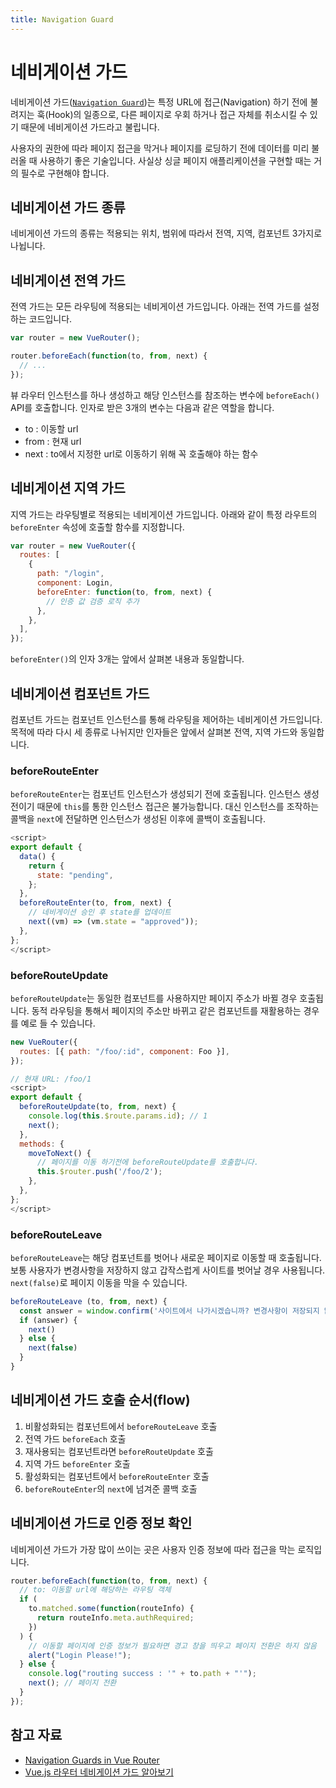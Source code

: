 ```yaml
---
title: Navigation Guard
---
```


# 네비게이션 가드

네비게이션 가드([`Navigation Guard`](https://router.vuejs.org/guide/advanced/navigation-guards.html))는 특정 URL에 접근(Navigation) 하기 전에 불려지는 훅(Hook)의 일종으로, 다른 페이지로 우회 하거나 접근 자체를 취소시킬 수 있기 때문에 네비게이션 가드라고 불립니다.

사용자의 권한에 따라 페이지 접근을 막거나 페이지를 로딩하기 전에 데이터를 미리 불러올 때 사용하기 좋은 기술입니다. 사실상 싱글 페이지 애플리케이션을 구현할 때는 거의 필수로 구현해야 합니다.

## 네비게이션 가드 종류

네비게이션 가드의 종류는 적용되는 위치, 범위에 따라서 전역, 지역, 컴포넌트 3가지로 나뉩니다.

## 네비게이션 전역 가드

전역 가드는 모든 라우팅에 적용되는 네비게이션 가드입니다. 아래는 전역 가드를 설정하는 코드입니다.

```js
var router = new VueRouter();

router.beforeEach(function(to, from, next) {
  // ...
});
```

뷰 라우터 인스턴스를 하나 생성하고 해당 인스턴스를 참조하는 변수에 `beforeEach()` API를 호출합니다. 인자로 받은 3개의 변수는 다음과 같은 역할을 합니다.

- to : 이동할 url
- from : 현재 url
- next : to에서 지정한 url로 이동하기 위해 꼭 호출해야 하는 함수

## 네비게이션 지역 가드

지역 가드는 라우팅별로 적용되는 네비게이션 가드입니다. 아래와 같이 특정 라우트의 `beforeEnter` 속성에 호출할 함수를 지정합니다.

```js
var router = new VueRouter({
  routes: [
    {
      path: "/login",
      component: Login,
      beforeEnter: function(to, from, next) {
        // 인증 값 검증 로직 추가
      },
    },
  ],
});
```

`beforeEnter()`의 인자 3개는 앞에서 살펴본 내용과 동일합니다.

## 네비게이션 컴포넌트 가드

컴포넌트 가드는 컴포넌트 인스턴스를 통해 라우팅을 제어하는 네비게이션 가드입니다. 목적에 따라 다시 세 종류로 나뉘지만 인자들은 앞에서 살펴본 전역, 지역 가드와 동일합니다.

### beforeRouteEnter

`beforeRouteEnter`는 컴포넌트 인스턴스가 생성되기 전에 호출됩니다. 인스턴스 생성 전이기 때문에 `this`를 통한 인스턴스 접근은 불가능합니다. 대신 인스턴스를 조작하는 콜백을 `next`에 전달하면 인스턴스가 생성된 이후에 콜백이 호출됩니다.

```js
<script>
export default {
  data() {
    return {
      state: "pending",
    };
  },
  beforeRouteEnter(to, from, next) {
    // 네비게이션 승인 후 state를 업데이트
    next((vm) => (vm.state = "approved"));
  },
};
</script>
```

### beforeRouteUpdate

`beforeRouteUpdate`는 동일한 컴포넌트를 사용하지만 페이지 주소가 바뀔 경우 호출됩니다. 동적 라우팅을 통해서 페이지의 주소만 바뀌고 같은 컴포넌트를 재활용하는 경우를 예로 들 수 있습니다.

```js
new VueRouter({
  routes: [{ path: "/foo/:id", component: Foo }],
});
```

```js
// 현재 URL: /foo/1
<script>
export default {
  beforeRouteUpdate(to, from, next) {
    console.log(this.$route.params.id); // 1
    next();
  },
  methods: {
    moveToNext() {
      // 페이지를 이동 하기전에 beforeRouteUpdate를 호출합니다.
      this.$router.push('/foo/2');
    },
  },
};
</script>
```

### beforeRouteLeave

`beforeRouteLeave`는 해당 컴포넌트를 벗어나 새로운 페이지로 이동할 때 호출됩니다. 보통 사용자가 변경사항을 저장하지 않고 갑작스럽게 사이트를 벗어날 경우 사용됩니다. `next(false)`로 페이지 이동을 막을 수 있습니다.

```js
beforeRouteLeave (to, from, next) {
  const answer = window.confirm('사이트에서 나가시겠습니까? 변경사항이 저장되지 않을 수 있습니다.')
  if (answer) {
    next()
  } else {
    next(false)
  }
}
```

## 네비게이션 가드 호출 순서(flow)

1. 비활성화되는 컴포넌트에서 `beforeRouteLeave` 호출
2. 전역 가드 `beforeEach` 호출
3. 재사용되는 컴포넌트라면 `beforeRouteUpdate` 호출
4. 지역 가드 `beforeEnter` 호출
5. 활성화되는 컴포넌트에서 `beforeRouteEnter` 호출
6. `beforeRouteEnter`의 `next`에 넘겨준 콜백 호출

## 네비게이션 가드로 인증 정보 확인

네비게이션 가드가 가장 많이 쓰이는 곳은 사용자 인증 정보에 따라 접근을 막는 로직입니다.

```js
router.beforeEach(function(to, from, next) {
  // to: 이동할 url에 해당하는 라우팅 객체
  if (
    to.matched.some(function(routeInfo) {
      return routeInfo.meta.authRequired;
    })
  ) {
    // 이동할 페이지에 인증 정보가 필요하면 경고 창을 띄우고 페이지 전환은 하지 않음
    alert("Login Please!");
  } else {
    console.log("routing success : '" + to.path + "'");
    next(); // 페이지 전환
  }
});
```

## 참고 자료

- [Navigation Guards in Vue Router](https://router.vuejs.org/guide/advanced/navigation-guards.html)
- [Vue.js 라우터 네비게이션 가드 알아보기](https://joshua1988.github.io/web-development/vuejs/vue-router-navigation-guards/)
